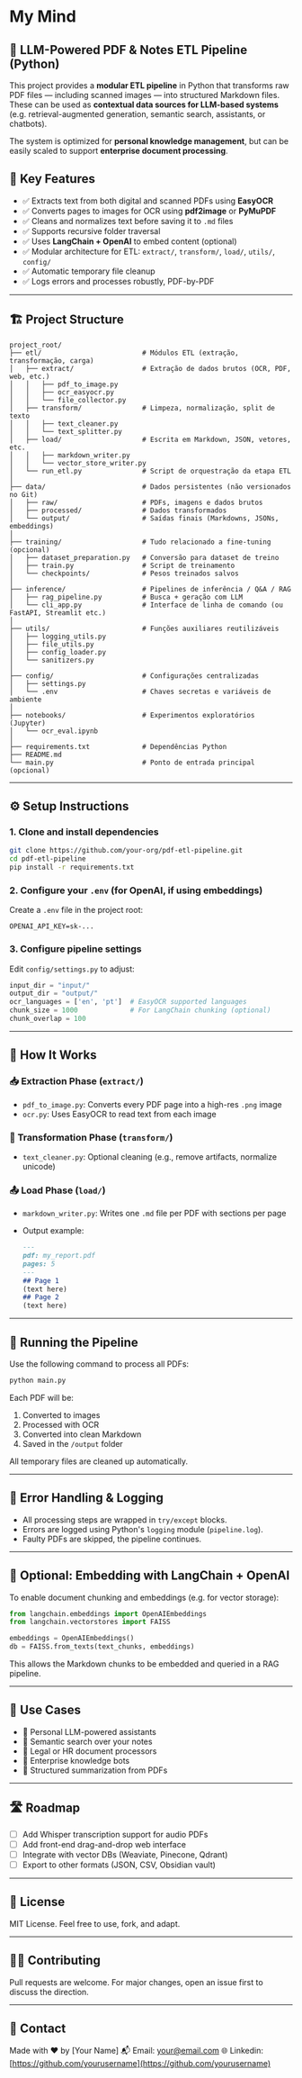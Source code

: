# My Mind

## 🤖 LLM-Powered PDF & Notes ETL Pipeline (Python)

This project provides a **modular ETL pipeline** in Python that transforms raw PDF files — including scanned images — into structured Markdown files. These can be used as **contextual data sources for LLM-based systems** (e.g. retrieval-augmented generation, semantic search, assistants, or chatbots).

The system is optimized for **personal knowledge management**, but can be easily scaled to support **enterprise document processing**.


## 🎯 Key Features

- ✅ Extracts text from both digital and scanned PDFs using **EasyOCR**
- ✅ Converts pages to images for OCR using **pdf2image** or **PyMuPDF**
- ✅ Cleans and normalizes text before saving it to `.md` files
- ✅ Supports recursive folder traversal
- ✅ Uses **LangChain + OpenAI** to embed content (optional)
- ✅ Modular architecture for ETL: `extract/`, `transform/`, `load/`, `utils/`, `config/`
- ✅ Automatic temporary file cleanup
- ✅ Logs errors and processes robustly, PDF-by-PDF

---

## 🏗️ Project Structure

```
project_root/
├── etl/                         # Módulos ETL (extração, transformação, carga)
│   ├── extract/                 # Extração de dados brutos (OCR, PDF, web, etc.)
│   │   ├── pdf_to_image.py
│   │   ├── ocr_easyocr.py
│   │   └── file_collector.py
│   ├── transform/               # Limpeza, normalização, split de texto
│   │   ├── text_cleaner.py
│   │   └── text_splitter.py
│   ├── load/                    # Escrita em Markdown, JSON, vetores, etc.
│   │   ├── markdown_writer.py
│   │   └── vector_store_writer.py
│   └── run_etl.py               # Script de orquestração da etapa ETL
│
├── data/                        # Dados persistentes (não versionados no Git)
│   ├── raw/                     # PDFs, imagens e dados brutos
│   ├── processed/               # Dados transformados
│   └── output/                  # Saídas finais (Markdowns, JSONs, embeddings)
│
├── training/                    # Tudo relacionado a fine-tuning (opcional)
│   ├── dataset_preparation.py   # Conversão para dataset de treino
│   ├── train.py                 # Script de treinamento
│   └── checkpoints/             # Pesos treinados salvos
│
├── inference/                   # Pipelines de inferência / Q&A / RAG
│   ├── rag_pipeline.py          # Busca + geração com LLM
│   └── cli_app.py               # Interface de linha de comando (ou FastAPI, Streamlit etc.)
│
├── utils/                       # Funções auxiliares reutilizáveis
│   ├── logging_utils.py
│   ├── file_utils.py
│   ├── config_loader.py
│   └── sanitizers.py
│
├── config/                      # Configurações centralizadas
│   ├── settings.py
│   └── .env                     # Chaves secretas e variáveis de ambiente
│
├── notebooks/                   # Experimentos exploratórios (Jupyter)
│   └── ocr_eval.ipynb
│
├── requirements.txt             # Dependências Python
├── README.md
└── main.py                      # Ponto de entrada principal (opcional)

````

---

## ⚙️ Setup Instructions

### 1. Clone and install dependencies

```bash
git clone https://github.com/your-org/pdf-etl-pipeline.git
cd pdf-etl-pipeline
pip install -r requirements.txt
````

### 2. Configure your `.env` (for OpenAI, if using embeddings)

Create a `.env` file in the project root:

```
OPENAI_API_KEY=sk-...
```

### 3. Configure pipeline settings

Edit `config/settings.py` to adjust:

```python
input_dir = "input/"
output_dir = "output/"
ocr_languages = ['en', 'pt']  # EasyOCR supported languages
chunk_size = 1000             # For LangChain chunking (optional)
chunk_overlap = 100
```

---

## 🧠 How It Works

### 📥 Extraction Phase (`extract/`)

* `pdf_to_image.py`: Converts every PDF page into a high-res `.png` image
* `ocr.py`: Uses EasyOCR to read text from each image

### 🧹 Transformation Phase (`transform/`)

* `text_cleaner.py`: Optional cleaning (e.g., remove artifacts, normalize unicode)

### 📤 Load Phase (`load/`)

* `markdown_writer.py`: Writes one `.md` file per PDF with sections per page
* Output example:

  ```markdown
  ---
  pdf: my_report.pdf
  pages: 5
  ---
  ## Page 1
  (text here)
  ## Page 2
  (text here)
  ```

---

## 🧪 Running the Pipeline

Use the following command to process all PDFs:

```bash
python main.py
```

Each PDF will be:

1. Converted to images
2. Processed with OCR
3. Converted into clean Markdown
4. Saved in the `/output` folder

All temporary files are cleaned up automatically.

---

## 📌 Error Handling & Logging

* All processing steps are wrapped in `try/except` blocks.
* Errors are logged using Python's `logging` module (`pipeline.log`).
* Faulty PDFs are skipped, the pipeline continues.

---

## 🔗 Optional: Embedding with LangChain + OpenAI

To enable document chunking and embeddings (e.g. for vector storage):

```python
from langchain.embeddings import OpenAIEmbeddings
from langchain.vectorstores import FAISS

embeddings = OpenAIEmbeddings()
db = FAISS.from_texts(text_chunks, embeddings)
```

This allows the Markdown chunks to be embedded and queried in a RAG pipeline.

---

## 🧠 Use Cases

* 🧘 Personal LLM-powered assistants
* 📂 Semantic search over your notes
* 📑 Legal or HR document processors
* 🤖 Enterprise knowledge bots
* 📝 Structured summarization from PDFs

---

## 🛣️ Roadmap

* [ ] Add Whisper transcription support for audio PDFs
* [ ] Add front-end drag-and-drop web interface
* [ ] Integrate with vector DBs (Weaviate, Pinecone, Qdrant)
* [ ] Export to other formats (JSON, CSV, Obsidian vault)

---

## 📄 License

MIT License. Feel free to use, fork, and adapt.

---

## 🙋‍♂️ Contributing

Pull requests are welcome. For major changes, open an issue first to discuss the direction.

---

## 👋 Contact

Made with ❤️ by \[Your Name]
📬 Email: [your@email.com](mailto:your@email.com)
🌐 Linkedin: [https://github.com/yourusername](https://github.com/yourusername)

```

